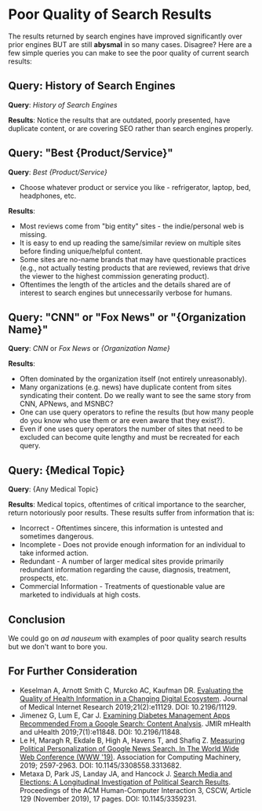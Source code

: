 # Poor Quality of Search Results

The results returned by search engines have improved significantly over prior engines BUT are still **abysmal** in so many cases. Disagree? Here are a few simple queries you can make to see the poor quality of current search results:

## Query: History of Search Engines

**Query**: _History of Search Engines_

**Results**: Notice the results that are outdated, poorly presented, have duplicate content, or are covering SEO rather than search engines properly.

## Query: "Best {Product/Service}"

**Query**: _Best {Product/Service}_

* Choose whatever product or service you like - refrigerator, laptop, bed, headphones, etc.

**Results**:

* Most reviews come from "big entity" sites - the indie/personal web is missing.
* It is easy to end up reading the same/similar review on multiple sites before finding unique/helpful content.
* Some sites are no-name brands that may have questionable practices \(e.g., not actually testing products that are reviewed, reviews that drive the viewer to the highest commission generating product\).
* Oftentimes the length of the articles and the details shared are of interest to search engines but unnecessarily verbose for humans.

## Query: "CNN" or "Fox News" or "{Organization Name}"

**Query**: _CNN_ or _Fox News_ or _{Organization Name}_

**Results**:

* Often dominated by the organization itself \(not entirely unreasonably\).
* Many organizations \(e.g. news\) have duplicate content from sites syndicating their content. Do we really want to see the same story from CNN, APNews, and MSNBC?
* One can use query operators to refine the results \(but how many people do you know who use them or are even aware that they exist?\). 
* Even if one uses query operators the number of sites that need to be excluded can become quite lengthy and must be recreated for each query.

## Query: {Medical Topic}

**Query**: {Any Medical Topic}

**Results**: Medical topics, oftentimes of critical importance to the searcher, return notoriously poor results. These results suffer from information that is:

* Incorrect - Oftentimes sincere, this information is untested and sometimes dangerous.
* Incomplete - Does not provide enough information for an individual to take informed action.
* Redundant - A number of larger medical sites provide primarily redundant information regarding the cause, diagnosis, treatment, prospects, etc.
* Commercial Information - Treatments of questionable value are marketed to individuals at high costs.

## Conclusion

We could go on _ad nauseum_ with examples of poor quality search results but we don't want to bore you.

## For Further Consideration

* Keselman A, Arnott Smith C, Murcko AC, Kaufman DR. [Evaluating the Quality of Health Information in a Changing Digital Ecosystem](https://www.jmir.org/2019/2/e11129). Journal of Medical Internet Research 2019;21\(2\):e11129. DOI: 10.2196/11129.
* Jimenez G, Lum E, Car J. [Examining Diabetes Management Apps Recommended From a Google Search: Content Analysis](https://mhealth.jmir.org/2019/1/e11848). JMIR mHealth and uHealth 2019;7\(1\):e11848. DOI: 10.2196/11848.
* Le H, Maragh R, Ekdale B, High A, Havens T, and Shafiq Z. [Measuring Political Personalization of Google News Search. In The World Wide Web Conference \(WWW '19\)](https://doi.org/10.1145/3308558.3313682). Association for Computing Machinery, 2019; 2597-2963. DOI: 10.1145/3308558.3313682.
* Metaxa D, Park JS, Landay JA, and Hancock J. [Search Media and Elections: A Longitudinal Investigation of Political Search Results](https://doi.org/10.1145/3359231). Proceedings of the ACM Human-Computer Interaction 3, CSCW, Article 129 \(November 2019\), 17 pages. DOI: 10.1145/3359231.

